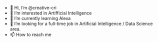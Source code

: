 - 👋 Hi, I’m @creative-cri
- 👀 I’m interested in Artifficial Intelligence
- 🌱 I’m currently learning Alexa 
- 💞️ I’m looking for a full-time job in Artificial Intelligence / Data Science area.
- 📫 How to reach me

<!---
creative-cri/creative-cri is a ✨ special ✨ repository because its `README.md` (this file) appears on your GitHub profile.
You can click the Preview link to take a look at your changes.
--->
